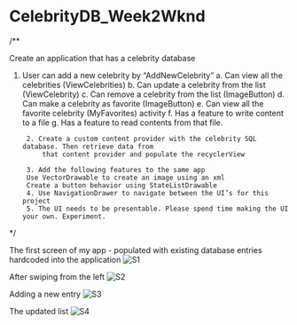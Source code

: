 # CelebrityDB_Week2Wknd


/**

Create an application that has a celebrity database
1. User can add a new celebrity by “AddNewCelebrity”
        a. Can view all the celebrities (ViewCelebrities)
        b. Can update a celebrity from the list (ViewCelebrity)
        c. Can remove a celebrity from the list (ImageButton)
        d. Can make a celebrity as favorite (ImageButton)
        e. Can view all the favorite celebrity (MyFavorites) activity
        f. Has a feature to write content to a file
        g. Has a feature to read contents from that file.
        
        2. Create a custom content provider with the celebrity SQL database. Then retrieve data from
            that content provider and populate the recyclerView
            
        3. Add the following features to the same app
        Use VectorDrawable to create an image using an xml
        Create a button behavior using StateListDrawable
        4. Use NavigationDrawer to navigate between the UI’s for this project
        5. The UI needs to be presentable. Please spend time making the UI your own. Experiment.
 */

The first screen of my app - populated with existing database entries hardcoded into the application
![S1](https://user-images.githubusercontent.com/51377429/59621822-103c7000-90fe-11e9-9cbc-e13757409efa.jpg)


After swiping from the left
![S2](https://user-images.githubusercontent.com/51377429/59621821-103c7000-90fe-11e9-9fa8-4d0c5827bd4f.jpg)

Adding a new entry
![S3](https://user-images.githubusercontent.com/51377429/59621820-103c7000-90fe-11e9-8007-fd8543ae2dbc.jpg)

The updated list
![S4](https://user-images.githubusercontent.com/51377429/59621819-103c7000-90fe-11e9-853e-0ccbd93aadfd.jpg)


